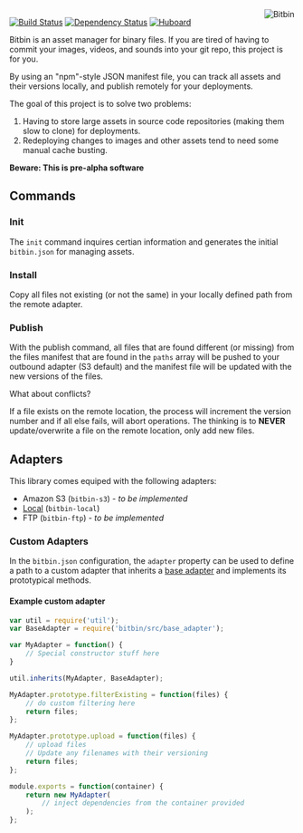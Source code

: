 <img src="http://assets.boxmeupapp.com/img/bitbin-logo.png" alt="Bitbin" align="right">

[![Build Status](https://travis-ci.org/bitbinio/bitbin.svg?branch=master)](https://travis-ci.org/bitbinio/bitbin)
[![Dependency Status](https://david-dm.org/bitbinio/bitbin.svg)](https://david-dm.org/bitbinio/bitbin)
[![Huboard](https://img.shields.io/badge/Hu-Board-7965cc.svg?style=flat)](https://huboard.com/bitbinio/bitbin)

Bitbin is an asset manager for binary files. If you are tired of having to commit your images, videos, and sounds into your
git repo, this project is for you.

<p style="clear: both"></p>

By using an "npm"-style JSON manifest file, you can track all assets and their versions locally, and publish remotely
for your deployments.

The goal of this project is to solve two problems:


1. Having to store large assets in source code repositories (making them slow to clone) for deployments.
2. Redeploying changes to images and other assets tend to need some manual cache busting.

**Beware: This is pre-alpha software**

## Commands

### Init

The `init` command inquires certian information and generates the initial `bitbin.json` for managing assets.

### Install

Copy all files not existing (or not the same) in your locally defined path from the remote adapter.

### Publish

With the publish command, all files that are found different (or missing) from the files manifest that are found in the
`paths` array will be pushed to your outbound adapter (S3 default) and the manifest file will be updated with the new
versions of the files.

What about conflicts?

If a file exists on the remote location, the process will increment the version number and if all else fails, will abort
operations. The thinking is to **NEVER** update/overwrite a file on the remote location, only add new files.

## Adapters

This library comes equiped with the following adapters:

* Amazon S3 (`bitbin-s3`) - _to be implemented_
* [Local](https://github.com/bitbinio/bitbin-local) (`bitbin-local`)
* FTP (`bitbin-ftp`) - _to be implemented_

### Custom Adapters

In the `bitbin.json` configuration, the `adapter` property can be used to define
a path to a custom adapter that inherits a [base adapter](https://github.com/cjsaylor/bitbin/blob/master/src/base_adapter.js)
and implements its prototypical methods.

#### Example custom adapter

```javascript
var util = require('util');
var BaseAdapter = require('bitbin/src/base_adapter');

var MyAdapter = function() {
    // Special constructor stuff here
}

util.inherits(MyAdapter, BaseAdapter);

MyAdapter.prototype.filterExisting = function(files) {
    // do custom filtering here
    return files;
};

MyAdapter.prototype.upload = function(files) {
    // upload files
    // Update any filenames with their versioning
    return files;
};

module.exports = function(container) {
    return new MyAdapter(
        // inject dependencies from the container provided
    );
};
```
